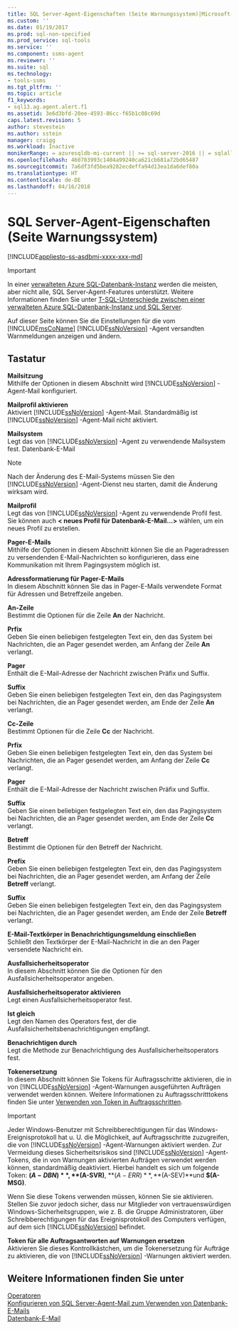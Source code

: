 ```yaml
---
title: SQL Server-Agent-Eigenschaften (Seite Warnungssystem)|Microsoft-Dokumente
ms.custom: ''
ms.date: 01/19/2017
ms.prod: sql-non-specified
ms.prod_service: sql-tools
ms.service: ''
ms.component: ssms-agent
ms.reviewer: ''
ms.suite: sql
ms.technology:
- tools-ssms
ms.tgt_pltfrm: ''
ms.topic: article
f1_keywords:
- sql13.ag.agent.alert.f1
ms.assetid: 3e6d3bfd-20ee-4593-86cc-f65b1c08c69d
caps.latest.revision: 5
author: stevestein
ms.author: sstein
manager: craigg
ms.workload: Inactive
monikerRange: = azuresqldb-mi-current || >= sql-server-2016 || = sqlallproducts-allversions
ms.openlocfilehash: 460783993c1404a99240ca621cb681a72bd65487
ms.sourcegitcommit: 7a6df3fd5bea9282ecdeffa94d13ea1da6def80a
ms.translationtype: HT
ms.contentlocale: de-DE
ms.lasthandoff: 04/16/2018
---
```

# <a name="sql-server-agent-properties-alert-system-page"></a>SQL Server-Agent-Eigenschaften (Seite Warnungssystem)
[!INCLUDE[appliesto-ss-asdbmi-xxxx-xxx-md](../../includes/appliesto-ss-asdbmi-xxxx-xxx-md.md)]

> [!IMPORTANT]  
> In einer [verwalteten Azure SQL-Datenbank-Instanz](https://docs.microsoft.com/azure/sql-database/sql-database-managed-instance) werden die meisten, aber nicht alle, SQL Server-Agent-Features unterstützt. Weitere Informationen finden Sie unter [T-SQL-Unterschiede zwischen einer verwalteten Azure SQL-Datenbank-Instanz und SQL Server](https://docs.microsoft.com/azure/sql-database/sql-database-managed-instance-transact-sql-information#sql-server-agent).

Auf dieser Seite können Sie die Einstellungen für die vom [!INCLUDE[msCoName](../../includes/msconame_md.md)] [!INCLUDE[ssNoVersion](../../includes/ssnoversion_md.md)] -Agent versandten Warnmeldungen anzeigen und ändern.  
  
## <a name="options"></a>Tastatur  
**Mailsitzung**  
Mithilfe der Optionen in diesem Abschnitt wird [!INCLUDE[ssNoVersion](../../includes/ssnoversion_md.md)] -Agent-Mail konfiguriert.  
  
**Mailprofil aktivieren**  
Aktiviert [!INCLUDE[ssNoVersion](../../includes/ssnoversion_md.md)] -Agent-Mail. Standardmäßig ist [!INCLUDE[ssNoVersion](../../includes/ssnoversion_md.md)] -Agent-Mail nicht aktiviert.  
  
**Mailsystem**  
Legt das von [!INCLUDE[ssNoVersion](../../includes/ssnoversion_md.md)] -Agent zu verwendende Mailsystem fest. Datenbank-E-Mail  
  
> [!NOTE]  
> Nach der Änderung des E-Mail-Systems müssen Sie den [!INCLUDE[ssNoVersion](../../includes/ssnoversion_md.md)] -Agent-Dienst neu starten, damit die Änderung wirksam wird.  
  
**Mailprofil**  
Legt das von [!INCLUDE[ssNoVersion](../../includes/ssnoversion_md.md)] -Agent zu verwendende Profil fest. Sie können auch **\< neues Profil für Datenbank-E-Mail...>** wählen, um ein neues Profil zu erstellen.  
  
**Pager-E-Mails**  
Mithilfe der Optionen in diesem Abschnitt können Sie die an Pageradressen zu versendenden E-Mail-Nachrichten so konfigurieren, dass eine Kommunikation mit Ihrem Pagingsystem möglich ist.  
  
**Adressformatierung für Pager-E-Mails**  
In diesem Abschnitt können Sie das in Pager-E-Mails verwendete Format für Adressen und Betreffzeile angeben.  
  
**An-Zeile**  
Bestimmt die Optionen für die Zeile **An** der Nachricht.  
  
**Prfix**  
Geben Sie einen beliebigen festgelegten Text ein, den das System bei Nachrichten, die an Pager gesendet werden, am Anfang der Zeile **An** verlangt.  
  
**Pager**  
Enthält die E-Mail-Adresse der Nachricht zwischen Präfix und Suffix.  
  
**Suffix**  
Geben Sie einen beliebigen festgelegten Text ein, den das Pagingsystem bei Nachrichten, die an Pager gesendet werden, am Ende der Zeile **An** verlangt.  
  
**Cc-Zeile**  
Bestimmt Optionen für die Zeile **Cc** der Nachricht.  
  
**Prfix**  
Geben Sie einen beliebigen festgelegten Text ein, den das System bei Nachrichten, die an Pager gesendet werden, am Anfang der Zeile **Cc** verlangt.  
  
**Pager**  
Enthält die E-Mail-Adresse der Nachricht zwischen Präfix und Suffix.  
  
**Suffix**  
Geben Sie einen beliebigen festgelegten Text ein, den das Pagingsystem bei Nachrichten, die an Pager gesendet werden, am Ende der Zeile **Cc** verlangt.  
  
**Betreff**  
Bestimmt die Optionen für den Betreff der Nachricht.  
  
**Prefix**  
Geben Sie einen beliebigen festgelegten Text ein, den das Pagingsystem bei Nachrichten, die an Pager gesendet werden, am Anfang der Zeile **Betreff** verlangt.  
  
**Suffix**  
Geben Sie einen beliebigen festgelegten Text ein, den das Pagingsystem bei Nachrichten, die an Pager gesendet werden, am Ende der Zeile **Betreff** verlangt.  
  
**E-Mail-Textkörper in Benachrichtigungsmeldung einschließen**  
Schließt den Textkörper der E-Mail-Nachricht in die an den Pager versendete Nachricht ein.  
  
**Ausfallsicherheitsoperator**  
In diesem Abschnitt können Sie die Optionen für den Ausfallsicherheitsoperator angeben.  
  
**Ausfallsicherheitsoperator aktivieren**  
Legt einen Ausfallsicherheitsoperator fest.  
  
**Ist gleich**  
Legt den Namen des Operators fest, der die Ausfallsicherheitsbenachrichtigungen empfängt.  
  
**Benachrichtigen durch**  
Legt die Methode zur Benachrichtigung des Ausfallsicherheitsoperators fest.  
  
**Tokenersetzung**  
In diesem Abschnitt können Sie Tokens für Auftragsschritte aktivieren, die in von [!INCLUDE[ssNoVersion](../../includes/ssnoversion_md.md)] -Agent-Warnungen ausgeführten Aufträgen verwendet werden können. Weitere Informationen zu Auftragsschritttokens finden Sie unter [Verwenden von Token in Auftragsschritten](../../ssms/agent/use-tokens-in-job-steps.md).  
  
> [!IMPORTANT]  
> Jeder Windows-Benutzer mit Schreibberechtigungen für das Windows-Ereignisprotokoll hat u. U. die Möglichkeit, auf Auftragsschritte zuzugreifen, die von [!INCLUDE[ssNoVersion](../../includes/ssnoversion_md.md)] -Agent-Warnungen aktiviert werden. Zur Vermeidung dieses Sicherheitsrisikos sind [!INCLUDE[ssNoVersion](../../includes/ssnoversion_md.md)] -Agent-Tokens, die in von Warnungen aktivierten Aufträgen verwendet werden können, standardmäßig deaktiviert. Hierbei handelt es sich um folgende Token: **$(A-DBN)**, **$(A-SVR)**, **$(A-ERR)**, **$(A-SEV)**und **$(A-MSG)**.  
>   
> Wenn Sie diese Tokens verwenden müssen, können Sie sie aktivieren. Stellen Sie zuvor jedoch sicher, dass nur Mitglieder von vertrauenswürdigen Windows-Sicherheitsgruppen, wie z. B. die Gruppe Administratoren, über Schreibberechtigungen für das Ereignisprotokoll des Computers verfügen, auf dem sich [!INCLUDE[ssNoVersion](../../includes/ssnoversion_md.md)] befindet.  
  
**Token für alle Auftragsantworten auf Warnungen ersetzen**  
Aktivieren Sie dieses Kontrollkästchen, um die Tokenersetzung für Aufträge zu aktivieren, die von [!INCLUDE[ssNoVersion](../../includes/ssnoversion_md.md)] -Warnungen aktiviert werden.  
  
## <a name="see-also"></a>Weitere Informationen finden Sie unter  
[Operatoren](../../ssms/agent/operators.md)  
[Konfigurieren von SQL Server-Agent-Mail zum Verwenden von Datenbank-E-Mails](http://msdn.microsoft.com/en-us/4b8b61bd-4bd1-43cd-b6e5-c6ed2e101dce)  
[Datenbank-E-Mail](http://msdn.microsoft.com/en-us/9e4563dd-4799-4b32-a78a-048ea44a44c1)  
  
